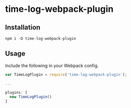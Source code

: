 # time-log-webpack-plugin

## Installation

```
npm i -D time-log-webpack-plugin
```

## Usage

Include the following in your Webpack config.

```javascript
var TimeLogPlugin = require('time-log-webpack-plugin');

...

plugins: [
  new TimeLogPlugin()
]
```
